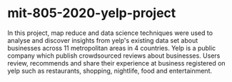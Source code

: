 # mit-805-2020-yelp-project
In this project, map reduce and data science techniques were used to analyse and discover insights from yelp's existing data set about businesses across 11 metropolitan areas in 4 countries. Yelp is a public company which publish crowdsourced reviews about businesses. Users review, recommends and share their experience at business registered on yelp such as restaurants, shopping, nightlife, food and entertainment.

